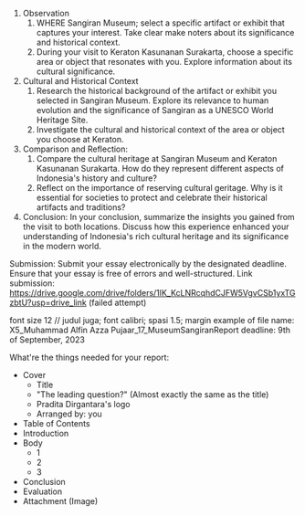 1. Observation
	1. WHERE Sangiran Museum; select a specific artifact or exhibit that captures your interest. Take clear make noters about its significance and historical context.
	2. During your visit to Keraton Kasunanan Surakarta, choose a specific area or object that resonates with you. Explore information about its cultural significance.
2. Cultural and Historical Context
	1. Research the historical background of the artifact or exhibit you selected in Sangiran Museum. Explore its relevance to human evolution and the significance of Sangiran as a UNESCO World Heritage Site.
	3. Investigate the cultural and historical context of the area or object you choose at Keraton.
3. Comparison and Reflection:
	1. Compare the cultural heritage at Sangiran Museum and Keraton Kasunanan Surakarta. How do they represent different aspects of Indonesia's history and culture?
	2. Reflect on the importance of reserving cultural geritage. Why is it essential for societies to protect and celebrate their historical artifacts and traditions?
4. Conclusion:
	In your conclusion, summarize the insights you gained from the visit to both locations. Discuss how this experience enhanced your understanding of Indonesia's rich cultural heritage and its significance in the modern world.

Submission:
Submit your essay electronically by the designated deadline. Ensure that your essay is free of errors and well-structured.
Link submission:
https://drive.google.com/drive/folders/1lK_KcLNRcqhdCJFW5VgvCSb1yxTGzbtU?usp=drive_link (failed attempt)

font size 12 // judul juga; font calibri; spasi 1.5; margin
example of file name: X5_Muhammad Alfin Azza Pujaar_17_MuseumSangiranReport
deadline: 9th of September, 2023

What're the things needed for your report:
- Cover
	- Title
	- "The leading question?" (Almost exactly the same as the title)
	- Pradita Dirgantara's logo
	- Arranged by: you
- Table of Contents
- Introduction
- Body
	- 1
	- 2
	- 3
- Conclusion
- Evaluation
- Attachment (Image)